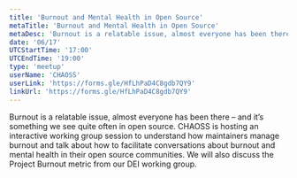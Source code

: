 ```yaml
---
title: 'Burnout and Mental Health in Open Source'
metaTitle: 'Burnout and Mental Health in Open Source'
metaDesc: 'Burnout is a relatable issue, almost everyone has been there – and it’s something we see quite often in open source. CHAOSS is hosting an interactive working group session to understand how maintainers manage burnout and talk about how to facilitate conversations about burnout and mental health in their open source communities. We will also discuss the Project Burnout metric from our DEI working group.'
date: '06/17'
UTCStartTime: '17:00'
UTCEndTime: '19:00'
type: 'meetup'
userName: 'CHAOSS'
userLink: 'https://forms.gle/HfLhPaD4C8gdb7QY9'
linkUrl: 'https://forms.gle/HfLhPaD4C8gdb7QY9'
---
```


Burnout is a relatable issue, almost everyone has been there – and it’s something we see quite often in open source. CHAOSS is hosting an interactive working group session to understand how maintainers manage burnout and talk about how to facilitate conversations about burnout and mental health in their open source communities. We will also discuss the Project Burnout metric from our DEI working group.
